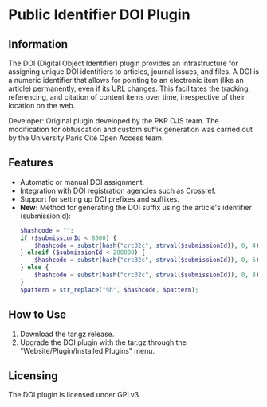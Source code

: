 # Public Identifier DOI Plugin

## Information

The DOI (Digital Object Identifier) plugin provides an infrastructure for assigning unique DOI identifiers to articles, journal issues, and files. A DOI is a numeric identifier that allows for pointing to an electronic item (like an article) permanently, even if its URL changes. This facilitates the tracking, referencing, and citation of content items over time, irrespective of their location on the web.

Developer: Original plugin developed by the PKP OJS team. The modification for obfuscation and custom suffix generation was carried out by the University Paris Cité Open Access team.

## Features

- Automatic or manual DOI assignment.
- Integration with DOI registration agencies such as Crossref.
- Support for setting up DOI prefixes and suffixes.
- **New:** Method for generating the DOI suffix using the article's identifier (submissionId):
    ```php
    $hashcode = "";
    if ($submissionId < 8000) {
        $hashcode = substr(hash("crc32c", strval($submissionId)), 0, 4);
    } elseif ($submissionId < 200000) {
        $hashcode = substr(hash("crc32c", strval($submissionId)), 0, 6);
    } else {
        $hashcode = substr(hash("crc32c", strval($submissionId)), 0, 8);
    }
    $pattern = str_replace("%h", $hashcode, $pattern);
    ```

## How to Use

1. Download the tar.gz release.
2. Upgrade the DOI plugin with the tar.gz through the "Website/Plugin/Installed Plugins" menu.

## Licensing

The DOI plugin is licensed under GPLv3.
